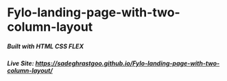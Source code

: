 ﻿# Fylo-landing-page-with-two-column-layout

##### Built with HTML CSS FLEX

##### Live Site: https://sadeghrastgoo.github.io/Fylo-landing-page-with-two-column-layout/
